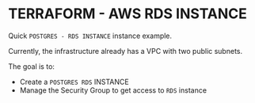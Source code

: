 
# TERRAFORM - AWS RDS INSTANCE

Quick `POSTGRES - RDS INSTANCE` instance example.

Currently, the infrastructure already has a VPC with two public subnets.

The goal is to:
- Create a `POSTGRES RDS` INSTANCE
- Manage the Security Group to get access to `RDS` instance

